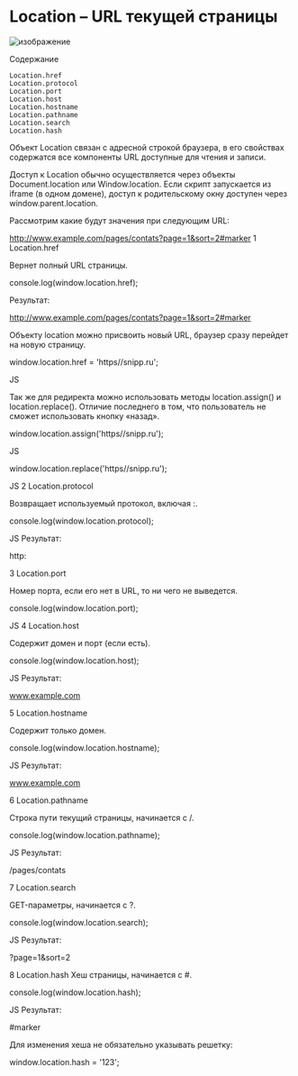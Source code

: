 # Location – URL текущей страницы
![изображение](https://user-images.githubusercontent.com/3950155/184361153-bfe06400-d912-486d-aa20-f51d8a334d10.png)

Содержание

    Location.href
    Location.protocol
    Location.port
    Location.host
    Location.hostname
    Location.pathname
    Location.search
    Location.hash

Объект Location связан с адресной строкой браузера, в его свойствах содержатся все компоненты URL доступные для чтения и записи.

Доступ к Location обычно осуществляется через объекты Document.location или Window.location. Если скрипт запускается из iframe (в одном домене), доступ к родительскому окну доступен через window.parent.location.

Рассмотрим какие будут значения при следующим URL:

http://www.example.com/pages/contats?page=1&sort=2#marker
1
Location.href

Вернет полный URL страницы.

console.log(window.location.href);

Результат:

http://www.example.com/pages/contats?page=1&sort=2#marker

Объекту location можно присвоить новый URL, браузер сразу перейдет на новую страницу.

window.location.href = 'https//snipp.ru';

JS

Так же для редиректа можно использовать методы location.assign() и location.replace(). Отличие последнего в том, что пользователь не сможет использовать кнопку «назад».

window.location.assign('https//snipp.ru');

JS

window.location.replace('https//snipp.ru');

JS
2
Location.protocol

Возвращает используемый протокол, включая :.

console.log(window.location.protocol);

JS
Результат:

http:

3
Location.port

Номер порта, если его нет в URL, то ни чего не выведется.

console.log(window.location.port);

JS
4
Location.host

Содержит домен и порт (если есть).

console.log(window.location.host);

JS
Результат:

www.example.com

5
Location.hostname

Содержит только домен.

console.log(window.location.hostname);

JS
Результат:

www.example.com

6
Location.pathname

Строка пути текущий страницы, начинается с /.

console.log(window.location.pathname);

JS
Результат:

/pages/contats

7
Location.search

GET-параметры, начинается с ?.

console.log(window.location.search);

JS
Результат:

?page=1&sort=2

8
Location.hash
Хеш страницы, начинается с #.

console.log(window.location.hash);

JS
Результат:

#marker

Для изменения хеша не обязательно указывать решетку:

window.location.hash = '123';
